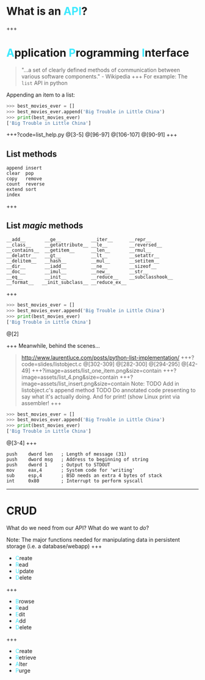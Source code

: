 # What is an <span style='color: #3DE9FE'>API</span>?

+++
# <span style='color: #3DE9FE'>A</span>pplication <span style='color: #3DE9FE'>P</span>rogramming <span style='color: #3DE9FE'>I</span>nterface

> "...a set of clearly defined methods of communication between various software components." - Wikipedia
+++
For example:
The `list` API in python

Appending an item to a list:
```python
>>> best_movies_ever = []
>>> best_movies_ever.append('Big Trouble in Little China')
>>> print(best_movies_ever)
['Big Trouble in Little China']
```

+++?code=list_help.py
@[3-5]
@[96-97]
@[106-107]
@[90-91]
+++
## List methods
```shell
append insert
clear  pop
copy   remove
count  reverse
extend sort
index
```

+++
## List *magic* methods
```shell
__add__       __ge__           __iter__      __repr__
__class__     __getattribute__ __le__        __reversed__
__contains__  __getitem__      __len__       __rmul__
__delattr__   __gt__           __lt__        __setattr__
__delitem__   __hash__         __mul__       __setitem__
__dir__       __iadd__         __ne__        __sizeof__
__doc__       __imul__         __new__       __str__
__eq__        __init__         __reduce__    __subclasshook__
__format__   __init_subclass__ __reduce_ex__
```

+++
```python
>>> best_movies_ever = []
>>> best_movies_ever.append('Big Trouble in Little China')
>>> print(best_movies_ever)
['Big Trouble in Little China']
```
@[2]

+++
Meanwhile, behind the scenes...

> http://www.laurentluce.com/posts/python-list-implementation/
+++?code=slides/listobject.c
@[302-309]
@[282-300]
@[294-295]
@[42-49]
+++?image=assets/list_one_item.png&size=contain
+++?image=assets/list_4.png&size=contain
+++?image=assets/list_insert.png&size=contain
Note:
TODO Add in listobject.c's append method
TODO Do annotated code presenting to say what it's actually doing.
And for print! (show Linux print via assembler!
+++
```python
>>> best_movies_ever = []
>>> best_movies_ever.append('Big Trouble in Little China')
>>> print(best_movies_ever)
['Big Trouble in Little China']
```
@[3-4]
+++
```x86asm
push    dword len   ; Length of message (31)
push    dword msg   ; Address to beginning of string
push    dword 1     ; Output to STDOUT
mov     eax,4       ; System code for 'writing'
sub     esp,4       ; BSD needs an extra 4 bytes of stack
int     0x80        ; Interrupt to perform syscall
```

---

# CRUD
What do we need from our API? What do we want to *do*?

Note:
The major functions needed for manipulating data in persistent storage (i.e. a database/webapp)
+++
-  <span style='color: #3DE9FE'>C</span>reate
-  <span style='color: #3DE9FE'>R</span>ead
-  <span style='color: #3DE9FE'>U</span>pdate
-  <span style='color: #3DE9FE'>D</span>elete

+++
-  <span style='color: #3DE9FE'>B</span>rowse
-  <span style='color: #3DE9FE'>R</span>ead
-  <span style='color: #3DE9FE'>E</span>dit
-  <span style='color: #3DE9FE'>A</span>dd
-  <span style='color: #3DE9FE'>D</span>elete

+++
-  <span style='color: #3DE9FE'>C</span>reate
-  <span style='color: #3DE9FE'>R</span>etrieve
-  <span style='color: #3DE9FE'>A</span>lter
-  <span style='color: #3DE9FE'>P</span>urge
